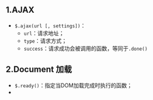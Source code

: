 ## 1.AJAX

- `$.ajax(url [, settings])`：
  - `url`：请求地址；
  - `type`：请求方式；
  - `success`：请求成功会被调用的函数，等同于`.done()`

## 2.Document 加载

- `$.ready()`：指定当DOM加载完成时执行的函数；
- ​